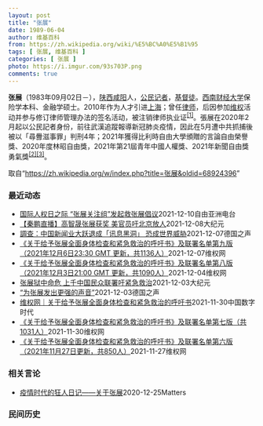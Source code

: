 ```yaml
---
layout: post
title: "张展"
date: 1989-06-04
author: 维基百科
from: https://zh.wikipedia.org/wiki/%E5%BC%A0%E5%B1%95
tags: [ 张展, 维基百科 ]
categories: [ 张展 ]
photo: https://i.imgur.com/93s703P.png
comments: true
---
```

<div class="mw-parser-output">

<p><b>张展</b>（1983年09月02日<span class="useeditintro" title="Template:BLP editintro">－</span>），<a href="/wiki/%E9%99%95%E8%A5%BF" class="mw-redirect" title="陕西">陕西</a><a href="/wiki/%E5%92%B8%E9%98%B3" class="mw-redirect" title="咸阳">咸阳</a>人，<a href="/wiki/%E5%85%AC%E6%B0%91%E8%A8%98%E8%80%85" class="mw-redirect" title="公民記者">公民记者</a>，<a href="/wiki/%E5%9F%BA%E7%9D%A3%E5%BE%92" title="基督徒">基督徒</a>。<a href="/wiki/%E8%A5%BF%E5%8D%97%E8%B4%A2%E7%BB%8F%E5%A4%A7%E5%AD%A6" title="西南财经大学">西南财经大学</a>保险学本科、金融学硕士。2010年作为人才引进<a href="/wiki/%E4%B8%8A%E6%B5%B7" class="mw-redirect" title="上海">上海</a>；曾任<a href="/wiki/%E5%BE%8B%E5%B8%88" class="mw-redirect" title="律师">律师</a>，后因参加<a href="/wiki/%E7%BB%B4%E6%9D%83" class="mw-redirect" title="维权">维权</a>活动并参与修订律师管理办法的签名活动，被注销律师执业证<sup id="cite_ref-1" class="reference"><a href="#cite_note-1">[1]</a></sup>。張展在2020年2月起以公民記者身份，前往武漢追蹤報導新冠肺炎疫情，因此在5月遭中共抓捕後被以「尋釁滋事罪」判刑4年；2021年獲得比利時自由大學頒贈的言論自由榮譽獎、2020年度林昭自由獎，2021年第21屆青年中國人權獎、2021年新聞自由獎勇氣獎<sup id="cite_ref-無國界_2-0" class="reference"><a href="#cite_note-無國界-2">[2]</a></sup><sup id="cite_ref-3" class="reference"><a href="#cite_note-3">[3]</a></sup>。
</p>
</div><noscript><img src="//zh.wikipedia.org/wiki/Special:CentralAutoLogin/start?type=1x1" alt="" title="" width="1" height="1" style="border: none; position: absolute;"></noscript>
<div class="printfooter">取自“<a dir="ltr" href="https://zh.wikipedia.org/w/index.php?title=张展&amp;oldid=68924396">https://zh.wikipedia.org/w/index.php?title=张展&amp;oldid=68924396</a>”</div><div id="recent-news"><h3>最近动态</h3><ul><li><a href="https://nodebe4.github.io/waimei/2021-12-10/%E5%9B%BD%E9%99%85%E4%BA%BA%E6%9D%83%E6%97%A5%E4%B9%8B%E9%99%85-%E5%BC%A0%E5%B1%95%E5%85%B3%E6%B3%A8%E7%BB%84-%E5%8F%91%E8%B5%B7%E6%95%91%E5%BC%A0%E5%B1%95%E5%80%A1%E8%AE%AE" title="国际人权日之际 “张展关注组”发起救张展倡议—— 随着12月10日国际人权日的到来，海外人权团体“张展关注组”发起一系列倡议，呼吁全球各界人士以多种形式声援中国狱中的公民记者张展。据该组织发起人...">国际人权日之际   “张展关注组”发起救张展倡议</a><time>2021-12-10</time><a class="tag">自由亚洲电台</a></li>
<li><a href="https://nodebe4.github.io/waimei/2021-12-08/%E7%A7%A6%E9%B9%8F%E7%9B%B4%E6%92%AD-%E9%AB%98%E6%99%BA%E6%99%9F%E5%BC%A0%E5%B1%95%E8%8E%B7%E5%A5%96-%E7%BE%8E%E5%AE%98%E5%91%98%E5%90%81%E5%8C%97%E4%BA%AC%E6%94%BE%E4%BA%BA" title="【秦鹏直播】高智晟张展获奖 美官员吁北京放人—— 【大纪元2021年12月09日讯】大家好，现在是美东时间12月7日（星期二），北京时间12月8日（星期三）。欢迎收看时事天天聊。我是Sydney...">【秦鹏直播】高智晟张展获奖 美官员吁北京放人</a><time>2021-12-08</time><a class="tag">大纪元</a></li>
<li><a href="https://nodebe4.github.io/waimei/2021-12-07/%E8%AA%BF%E6%9F%A5-%E4%B8%AD%E5%9B%BD%E6%96%B0%E9%97%BB%E4%B8%9A%E5%A4%A7%E8%B7%83%E9%80%80%E6%88%90-%E8%AE%AF%E6%81%AF%E9%BB%91%E6%B4%9E-%E6%81%90%E6%88%90%E4%B8%96%E7%95%8C%E5%A8%81%E8%83%81" title="調查：中国新闻业大跃退成「讯息黑洞」 恐成世界威胁—— William Yang2021-12-07T15:30:07.285Z 公民记者张展案件开庭当天，庭外聚集大批媒体与警察。 (德国之声中...">調查：中国新闻业大跃退成「讯息黑洞」  恐成世界威胁</a><time>2021-12-07</time><a class="tag">德国之声</a></li>
<li><a href="https://nodebe4.github.io/waimei/2021-12-07/%E5%85%B3%E4%BA%8E%E7%BB%99%E4%BA%88%E5%BC%A0%E5%B1%95%E5%85%A8%E9%9D%A2%E8%BA%AB%E4%BD%93%E6%A3%80%E6%9F%A5%E5%92%8C%E7%B4%A7%E6%80%A5%E6%95%91%E6%B2%BB%E7%9A%84%E5%91%BC%E5%90%81%E4%B9%A6-%E5%8F%8A%E8%81%94%E7%BD%B2%E5%90%8D%E5%8D%95%E7%AC%AC%E4%B9%9D%E7%89%88-2021%E5%B9%B412%E6%9C%886%E6%97%A523-30" title="《关于给予张展全面身体检查和紧急救治的呼吁书》及联署名单第九版 （2021年12月6日23:30 GMT 更新，共1136人）—— 张展关注组倡议：2021年国际人权日声援张展行动&nbsp; 12月10...">《关于给予张展全面身体检查和紧急救治的呼吁书》及联署名单第九版  （2021年12月6日23:30 GMT 更新，共1136人）</a><time>2021-12-07</time><a class="tag">维权网</a></li>
<li><a href="https://nodebe4.github.io/waimei/2021-12-04/%E5%85%B3%E4%BA%8E%E7%BB%99%E4%BA%88%E5%BC%A0%E5%B1%95%E5%85%A8%E9%9D%A2%E8%BA%AB%E4%BD%93%E6%A3%80%E6%9F%A5%E5%92%8C%E7%B4%A7%E6%80%A5%E6%95%91%E6%B2%BB%E7%9A%84%E5%91%BC%E5%90%81%E4%B9%A6-%E5%8F%8A%E8%81%94%E7%BD%B2%E5%90%8D%E5%8D%95%E7%AC%AC%E5%85%AB%E7%89%88-2021%E5%B9%B412%E6%9C%883%E6%97%A521" title="《关于给予张展全面身体检查和紧急救治的呼吁书》及联署名单第八版 （2021年12月3日21:00 GMT 更新，共1090人）—— 上海市司法局局长、上海市女子监狱监狱长：&nbsp; 我们作为公民，作为...">《关于给予张展全面身体检查和紧急救治的呼吁书》及联署名单第八版  （2021年12月3日21:00 GMT 更新，共1090人）</a><time>2021-12-04</time><a class="tag">维权网</a></li>
<li><a href="https://nodebe4.github.io/waimei/2021-12-03/%E5%BC%A0%E5%B1%95%E7%8B%B1%E4%B8%AD%E5%91%BD%E5%8D%B1-%E4%B8%8A%E5%8D%83%E4%B8%AD%E5%9B%BD%E6%B0%91%E4%BC%97%E8%81%94%E7%BD%B2%E5%90%81%E7%B4%A7%E6%80%A5%E6%95%91%E6%B2%BB" title="张展狱中命危 上千中国民众联署吁紧急救治—— 【大纪元2021年12月04日讯】（大纪元记者李新安采访报导）因报导武汉疫情遭中共监禁的中国公民记者张展持续在狱中绝食抗议，目前生命垂危，引发海内外...">张展狱中命危 上千中国民众联署吁紧急救治</a><time>2021-12-03</time><a class="tag">大纪元</a></li>
<li><a href="https://nodebe4.github.io/waimei/2021-12-03/%E4%B8%BA%E5%BC%A0%E5%B1%95%E5%8F%91%E5%87%BA%E6%9B%B4%E5%BC%BA%E7%9A%84%E5%A3%B0%E9%9F%B3" title="“为张展发出更强的声音”—— 2021-12-03T12:13:22.445Z 中国公民记者张展（资料图片) （德国之声中文网）德国笔会（PEN）、无国界记者（RSF）德国分部和国际特赦（AI）...">“为张展发出更强的声音”</a><time>2021-12-03</time><a class="tag">德国之声</a></li>
<li><a href="https://nodebe4.github.io/waimei/2021-11-30/%E7%BB%B4%E6%9D%83%E7%BD%91-%E5%85%B3%E4%BA%8E%E7%BB%99%E4%BA%88%E5%BC%A0%E5%B1%95%E5%85%A8%E9%9D%A2%E8%BA%AB%E4%BD%93%E6%A3%80%E6%9F%A5%E5%92%8C%E7%B4%A7%E6%80%A5%E6%95%91%E6%B2%BB%E7%9A%84%E5%91%BC%E5%90%81%E4%B9%A6" title="维权网｜关于给予张展全面身体检查和紧急救治的呼吁书—— 上海市司法局局长、上海市女子监狱监狱长： 我们作为公民，作为张展的朋友，作为钦佩张展良知的人，一直在关注张展的身体状况，最近从网上看到张展...">维权网｜关于给予张展全面身体检查和紧急救治的呼吁书</a><time>2021-11-30</time><a class="tag">中国数字时代</a></li>
<li><a href="https://nodebe4.github.io/waimei/2021-11-30/%E5%85%B3%E4%BA%8E%E7%BB%99%E4%BA%88%E5%BC%A0%E5%B1%95%E5%85%A8%E9%9D%A2%E8%BA%AB%E4%BD%93%E6%A3%80%E6%9F%A5%E5%92%8C%E7%B4%A7%E6%80%A5%E6%95%91%E6%B2%BB%E7%9A%84%E5%91%BC%E5%90%81%E4%B9%A6-%E5%8F%8A%E8%81%94%E7%BD%B2%E5%90%8D%E5%8D%95%E7%AC%AC%E4%B8%83%E7%89%88-%E5%85%B11031%E4%BA%BA" title="《关于给予张展全面身体检查和紧急救治的呼吁书》及联署名单第七版（共1031人）—— 上海市司法局局长、上海市女子监狱监狱长： 我们作为公民，作为张展的朋友，作为钦佩张展良知的人，一直在关注张展的...">《关于给予张展全面身体检查和紧急救治的呼吁书》及联署名单第七版（共1031人）</a><time>2021-11-30</time><a class="tag">维权网</a></li>
<li><a href="https://nodebe4.github.io/waimei/2021-11-27/%E5%85%B3%E4%BA%8E%E7%BB%99%E4%BA%88%E5%BC%A0%E5%B1%95%E5%85%A8%E9%9D%A2%E8%BA%AB%E4%BD%93%E6%A3%80%E6%9F%A5%E5%92%8C%E7%B4%A7%E6%80%A5%E6%95%91%E6%B2%BB%E7%9A%84%E5%91%BC%E5%90%81%E4%B9%A6-%E5%8F%8A%E8%81%94%E7%BD%B2%E5%90%8D%E5%8D%95%E7%AC%AC%E5%85%AD%E7%89%88-2021%E5%B9%B411%E6%9C%8827%E6%97%A5%E6%9B%B4%E6%96%B0-%E5%85%B18" title="《关于给予张展全面身体检查和紧急救治的呼吁书》及联署名单第六版 （2021年11月27日更新，共850人）—— 上海市司法局局长、上海市女子监狱监狱长： 我们作为公民，作为张展的朋友，作为钦佩张...">《关于给予张展全面身体检查和紧急救治的呼吁书》及联署名单第六版  （2021年11月27日更新，共850人）</a><time>2021-11-27</time><a class="tag">维权网</a></li>
</ul></div><div id="open-opinion"><h3>相关言论</h3><ul><li><a href="https://nodebe4.github.io/opinion/2020-12-25/%E7%96%AB%E6%83%85%E6%97%B6%E4%BB%A3%E7%9A%84%E7%8B%82%E4%BA%BA%E6%97%A5%E8%AE%B0-%E5%85%B3%E4%BA%8E%E5%BC%A0%E5%B1%95/" title="AI XIAOMING">疫情时代的狂人日记——关于张展</a><time>2020-12-25</time><a class="tag">Matters</a></li>
</ul></div><div id="mjls-record"><h3>民间历史</h3><ul></ul></div>